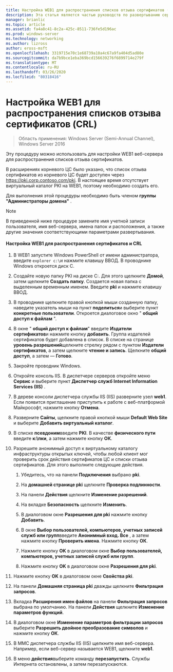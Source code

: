 ```yaml
---
title: Настройка WEB1 для распространения списков отзыва сертификатов (CRL)
description: Эта статья является частью руководств по развертыванию сертификатов сервера для беспроводных и беспроводных развертываний 802.1 X.
manager: brianlic
ms.topic: article
ms.assetid: fa4a8c41-8c2a-425c-8511-736fe5d196ac
ms.prod: windows-server
ms.technology: networking
ms.author: lizross
author: eross-msft
ms.openlocfilehash: 3319715e70c1e68739a10a4c67a9fa404d5ad80e
ms.sourcegitcommit: da7b9bce1eba369bcd156639276f6899714e279f
ms.translationtype: MT
ms.contentlocale: ru-RU
ms.lasthandoff: 03/26/2020
ms.locfileid: "80318416"
---
```

# <a name="configure-web1-to-distribute-certificate-revocation-lists-crls"></a>Настройка WEB1 для распространения списков отзыва сертификатов (CRL)

>Область применения: Windows Server (Semi-Annual Channel), Windows Server 2016

Эту процедуру можно использовать для настройки WEB1 веб-сервера для распространения списков отзыва сертификатов.  
  
В расширениях корневого ЦС было указано, что список отзыва сертификатов из корневого ЦС будет доступен через https://pki.corp.contoso.com/pki. В настоящее время отсутствует виртуальный каталог PKI на WEB1, поэтому необходимо создать его.  
  
Для выполнения этой процедуры необходимо быть членом **группы "Администраторы домена"** .  
  
> [!NOTE]  
> В приведенной ниже процедуре замените имя учетной записи пользователя, имя веб-сервера, имена папок и расположения, а также другие значения соответствующими параметрами развертывания.  
  
#### <a name="to-configure-web1-to-distribute-certificates-and-crls"></a>Настройка WEB1 для распространения сертификатов и CRL  
  
1.  В WEB1 запустите Windows PowerShell от имени администратора, введите `explorer c:\`и нажмите клавишу ВВОД. В проводнике Windows откроется диск C.   
  
2.  Создайте новую папку PKI на диске C:. Для этого щелкните **Домой**, затем щелкните **Создать папку**. Создается новая папка с выделенным временным именем. Введите **pki** и нажмите клавишу ВВОД.  
  
3.  В проводнике щелкните правой кнопкой мыши созданную папку, наведите указатель мыши на пункт **поделиться**и выберите пункт **конкретные пользователи**. Откроется диалоговое окно " **общий доступ к файлам** ".  
  
4.  В окне " **общий доступ к файлам**" введите **Издатели сертификатов**и нажмите кнопку **добавить**. Группа издателей сертификатов будет добавлена в список. В списке на странице **уровень разрешений**щелкните стрелку рядом с пунктом **Издатели сертификатов**, а затем щелкните **чтение и запись**. Щелкните **общий доступ**, а затем — **Готово**.  
  
5.  Закройте проводник Windows.  
  
6.  Откройте консоль IIS. В диспетчере серверов откройте меню **Сервис** и выберите пункт **Диспетчер служб Internet Information Services (IIS)** .  
  
7.  В дереве консоли диспетчера службы IIS (IIS) разверните узел **web1**. Если появится приглашение  приступить к работе с веб-платформой Майкрософт, нажмите кнопку  **Отмена**.  
  
8.  Разверните **Сайты**, щелкните правой кнопкой мыши **Default Web Site** и выберите **Добавить виртуальный каталог**.  
  
9. В списке **псевдоним**введите **PKI**. В качестве **физического пути** введите **к:\пки**, а затем нажмите кнопку **ОК**.  
  
10. Разрешите анонимный доступ к виртуальному каталогу инфраструктуры открытых ключей, чтобы любой клиент мог проверить срок действия сертификатов ЦС и списки отзыва сертификатов. Для этого выполните следующие действия.  
  
    1.  Убедитесь, что на панели **Подключения** выбрано **pki**.  
  
    2.  На **домашней странице pki** щелкните **Проверка подлинности**.  
  
    3.  На панели **Действия** щелкните **Изменение разрешений**.  
  
    4.  На вкладке **Безопасность** щелкните **Изменить**.  
  
    5.  В диалоговом окне **Разрешения для pki** нажмите кнопку **Добавить**.  
  
    6.  В окне **Выбор пользователей, компьютеров, учетных записей служб или групп**введите **Анонимный вход. Все** , а затем нажмите кнопку **Проверить имена**. Нажмите кнопку **ОК**.  
  
    7.  Нажмите кнопку **OK** в диалоговом окне **Выбор пользователей, компьютеров, учетных записей служб или групп**.  
  
    8.  Нажмите кнопку **OK** в диалоговом окне **Разрешения для pki**.  
  
11. Нажмите кнопку **OK** в диалоговом окне **Свойства pki**.  
  
12. На панели **Домашняя страница pki** дважды щелкните **Фильтрация запросов**.  
  
13. Вкладка **Расширения имен файлов** на панели **Фильтрация запросов** выбрана по умолчанию. На панели **Действия** щелкните **Изменение параметров функций**.  
  
14. В диалоговом окне **Изменение параметров фильтрации запросов** выберите **Разрешить двойное преобразование символов** и нажмите кнопку **ОК**.  
  
15. В MMC диспетчера службы IIS (IIS) щелкните имя веб-сервера. Например, если веб-сервер называется WEB1, щелкните **web1**.  
  
16. В меню **действия**выберите команду **перезапустить**. Службы Интернета остановлены, а затем перезапускаются.  
  


